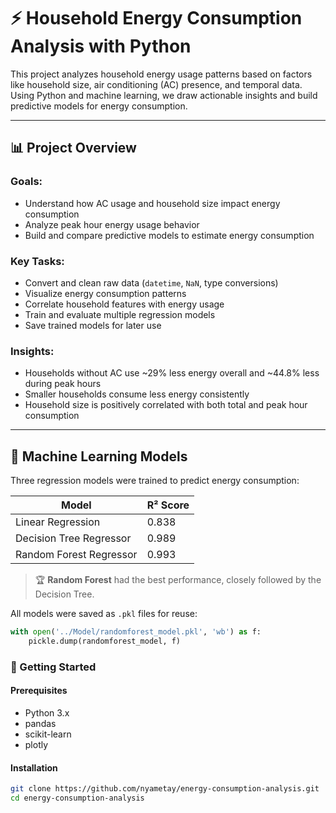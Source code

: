 # ⚡ Household Energy Consumption Analysis with Python

This project analyzes household energy usage patterns based on factors like household size, air conditioning (AC) presence, and temporal data. Using Python and machine learning, we draw actionable insights and build predictive models for energy consumption.

---

## 📊 Project Overview

### Goals:

- Understand how AC usage and household size impact energy consumption
- Analyze peak hour energy usage behavior
- Build and compare predictive models to estimate energy consumption

### Key Tasks:

- Convert and clean raw data (`datetime`, `NaN`, type conversions)
- Visualize energy consumption patterns
- Correlate household features with energy usage
- Train and evaluate multiple regression models
- Save trained models for later use

### Insights:

- Households without AC use ~29% less energy overall and ~44.8% less during peak hours  
- Smaller households consume less energy consistently  
- Household size is positively correlated with both total and peak hour consumption

---

## 🤖 Machine Learning Models

Three regression models were trained to predict energy consumption:

| Model                 | R² Score |
|----------------------|----------|
| Linear Regression     | 0.838    |
| Decision Tree Regressor | 0.989 |
| Random Forest Regressor | 0.993 |

> 🏆 **Random Forest** had the best performance, closely followed by the Decision Tree.

All models were saved as `.pkl` files for reuse:

```python
with open('../Model/randomforest_model.pkl', 'wb') as f:
    pickle.dump(randomforest_model, f)
```
### 🔧 Getting Started
#### Prerequisites
- Python 3.x
- pandas
- scikit-learn
- plotly

#### Installation
```bash
git clone https://github.com/nyametay/energy-consumption-analysis.git
cd energy-consumption-analysis
```
